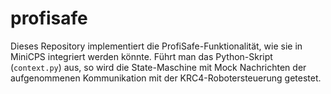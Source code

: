 # profisafe

Dieses Repository implementiert die ProfiSafe-Funktionalität, wie sie in MiniCPS integriert werden könnte. Führt man das Python-Skript (```context.py```) aus, so wird die State-Maschine mit Mock Nachrichten der aufgenommenen Kommunikation mit der KRC4-Robotersteuerung getestet. 
